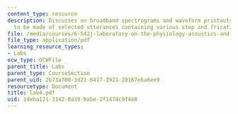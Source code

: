 ```yaml
---
content_type: resource
description: Discusses on broadband spectrograms and waveform printouts which are
  to be made of selected utterances containing various stop and fricative consonants.
file: /media/courses/6-542j-laboratory-on-the-physiology-acoustics-and-perception-of-speech-fall-2005/1deba12131420a39babe2f1474c9f4e8_lab4.pdf
file_type: application/pdf
learning_resource_types:
- Labs
ocw_type: OCWFile
parent_title: Labs
parent_type: CourseSection
parent_uid: 2b73a700-3d21-6417-3921-20167e6a6ee9
resourcetype: Document
title: lab4.pdf
uid: 1deba121-3142-0a39-babe-2f1474c9f4e8
---
```

